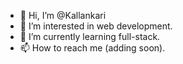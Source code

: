 - 👋 Hi, I’m @Kallankari
- 👀 I’m interested in web development.
- 🌱 I’m currently learning full-stack.
- 📫 How to reach me (adding soon).

<!---
Kallankari/Kallankari is a ✨ special ✨ repository because its `README.md` (this file) appears on your GitHub profile.
You can click the Preview link to take a look at your changes.
--->
